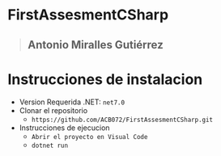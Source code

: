 # FirstAssesmentCSharp
>
> ## Antonio Miralles Gutiérrez
>
# Instrucciones de instalacion
- Version Requerida .NET: `net7.0`
- Clonar el repositorio
  - `https://github.com/ACB072/FirstAssesmentCSharp.git`
- Instrucciones de ejecucion
  - `Abrir el proyecto en Visual Code`
  - `dotnet run`
